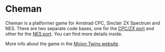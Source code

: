 # Cheman

Cheman is a platformer game for Amstrad CPC, Sinclair ZX Spectrum and NES. There are two separate code bases, one for the [CPC/ZX port](https://github.com/mojontwins/cheman/tree/master/cpc_zx) and other for the [NES port](https://github.com/mojontwins/cheman/tree/master/nes). You can find more details inside.

More info about the game in the [Mojon Twins website](http://www.mojontwins.com).